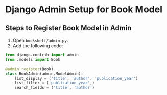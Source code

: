 # Django Admin Setup for Book Model

## Steps to Register Book Model in Admin

1. Open `bookshelf/admin.py`.
2. Add the following code:

```python
from django.contrib import admin
from .models import Book

@admin.register(Book)
class BookAdmin(admin.ModelAdmin):
    list_display = ('title', 'author', 'publication_year')
    list_filter = ('publication_year',)
    search_fields = ('title', 'author')